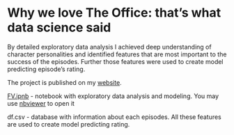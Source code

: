 # Why we love The Office: that’s what data science said
By detailed exploratory data analysis I achieved deep understanding of character personalities and identified features that are most important to the success
of the episodes. Further those features were used to create model predicting episode’s rating.    

The project is published on my [website](https://andronikova.github.io/office_data_analysis).

[FV.ipnb](https://github.com/andronikova/the_office_data_analysis/blob/master/FV.ipynb) - notebook with exploratory data analysis and modeling. You may use [nbviewer](https://nbviewer.org/github/andronikova/the_office_data_analysis/blob/master/FV.ipynb)  to open it

df.csv - database with information about each episodes. All these features are used to create model predicting rating.    
